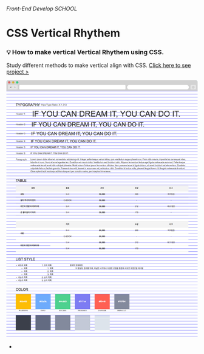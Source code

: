 ###### Front-End Develop SCHOOL

# CSS Vertical Rhythem

### :bulb: How to make vertical Vertical Rhythem using CSS.

Study different methods to make vertical align with CSS. [Click here to see project >](https://jistudio.github.io/My_CSS_STUDY/12_uikit/index.html)

[<img src="/ASSETS/ui.jpg" alt="vertical align">](https://jistudio.github.io/My_CSS_STUDY/12_uikit/index.html)

-
